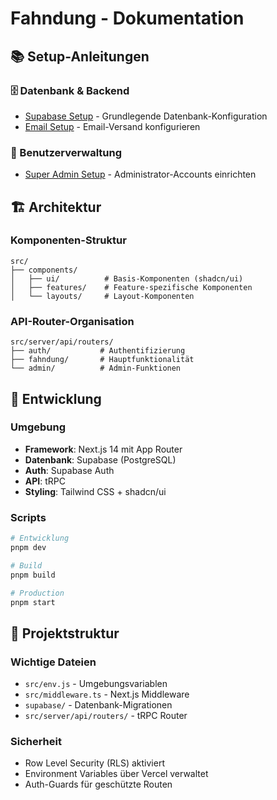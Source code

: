 # Fahndung - Dokumentation

## 📚 Setup-Anleitungen

### 🗄️ Datenbank & Backend
- [Supabase Setup](./SUPABASE-SETUP-ANLEITUNG.md) - Grundlegende Datenbank-Konfiguration
- [Email Setup](./EMAIL-SETUP.md) - Email-Versand konfigurieren

### 👥 Benutzerverwaltung
- [Super Admin Setup](./SUPER-ADMIN-ANLEITUNG.md) - Administrator-Accounts einrichten

## 🏗️ Architektur

### Komponenten-Struktur
```
src/
├── components/
│   ├── ui/          # Basis-Komponenten (shadcn/ui)
│   ├── features/    # Feature-spezifische Komponenten
│   └── layouts/     # Layout-Komponenten
```

### API-Router-Organisation
```
src/server/api/routers/
├── auth/           # Authentifizierung
├── fahndung/       # Hauptfunktionalität
└── admin/          # Admin-Funktionen
```

## 🔧 Entwicklung

### Umgebung
- **Framework**: Next.js 14 mit App Router
- **Datenbank**: Supabase (PostgreSQL)
- **Auth**: Supabase Auth
- **API**: tRPC
- **Styling**: Tailwind CSS + shadcn/ui

### Scripts
```bash
# Entwicklung
pnpm dev

# Build
pnpm build

# Production
pnpm start
```

## 📁 Projektstruktur

### Wichtige Dateien
- `src/env.js` - Umgebungsvariablen
- `src/middleware.ts` - Next.js Middleware
- `supabase/` - Datenbank-Migrationen
- `src/server/api/routers/` - tRPC Router

### Sicherheit
- Row Level Security (RLS) aktiviert
- Environment Variables über Vercel verwaltet
- Auth-Guards für geschützte Routen 